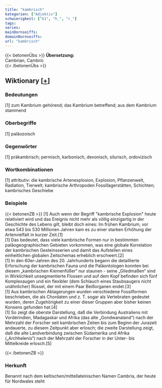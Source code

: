 ```yaml
---
title: "kambrisch"
kategorien: ["Adjektiv"]
schwierigkeit: ["k1", "h_", "r_"]
tags:
series:
mainDornseiffs:
domainDornseiffs:
url: "kambrisch"
---
```


{{< betonenÜbs >}}
**Übersetzung:**  
Cambrian, Cambric  
{{< /betonenÜbs >}}

## Wiktionary [[+](https://de.wiktionary.org/wiki/kambrisch)]

### Bedeutungen
[1] zum Kambrium gehörend; das Kambrium betreffend; aus dem Kambrium stammend  

### Oberbegriffe
[1] paläozoisch  

### Gegenwörter
[1] präkambrisch; permisch, karbonisch, devonisch, silurisch, ordovizisch  

### Wortkombinationen
[1] attributiv: die kambrische Artenexplosion, Explosion, Pflanzenwelt, Radiation, Tierwelt; kambrische Arthropoden Fossillagerstätten, Schichten; kambrisches Geschiebe  

### Beispiele
{{< betonenZB >}}
[1] Auch wenn der Begriff "kambrische Explosion" heute relativiert wird und das Ereignis nicht mehr als völlig einzigartig in der Geschichte des Lebens gilt, bleibt doch eines: Im frühen Kambrium, vor etwa 543 bis 530 Millionen Jahren kam es zu einer starken Erhöhung der Artenvielfalt in kurzer Zeit.[1]  
[1] Das bedeutet, dass viele kambrische Formen nur in bestimmten paläogeographischen Gebieten vorkommen, was eine globale Korrelation der kambrischen Gesteinsserien und damit das Aufstellen eines einheitlichen globalen Zeitschemas erheblich erschwert.[2]  
[1] In den 60er-Jahren des 20. Jahrhunderts begann die detaillierte Erforschung der kambrischen Fauna und die Paläontologen konnten bei diesem „kambrischen Kiemenfüßer“ nur staunen - seine „Gliedmaßen“ sind in Wirklichkeit unsegmentierte Flossen und auf dem Kopf befinden sich fünf Komplexaugen und ein flexibler (dem Schlauch eines Staubsaugers nicht unähnlicher) Rüssel, der mit einem Paar Beißorganen endet.[3]  
[1] Aus kambrischen Ablagerungen wurden verschiedene Fossilformen beschrieben, die als Chordaten und z. T. sogar als Vertebraten gedeutet wurden, deren Zugehörigkeit zu einer dieser Gruppen aber bisher keinen Konsens gefunden hat.[4]  
[1] So zeigt die oberste Darstellung, daß die Verbindung Australiens mit Vorderindien, Madagaskar und Afrika (das alte „Gondwanaland“) nach der Mehrzahl der Forscher seit kambrischen Zeiten bis zum Beginn der Jurazeit andauerte, zu diesem Zeitpunkt aber erlosch; die zweite Darstellung zeigt, daß die alte Landverbindung zwischen Südamerika und Afrika („Archhelenis“) nach der Mehrzahl der Forscher in der Unter- bis Mittelkreide erlosch.[5]  

{{< /betonenZB >}}
### Herkunft
Benannt nach dem keltischen/mittellateinischen Namen Cambria, der heute für Nordwales steht  



